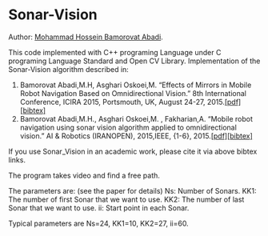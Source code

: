 # Sonar-Vision
Author: [Mohammad Hossein Bamorovat Abadi](https://bamorovatwo.wordpress.com/).

This code implemented with C++ programing Language under C programing Language Standard and Open CV Library. 
Implementation of the Sonar-Vision algorithm described in:

1. Bamorovat Abadi,M.H, Asghari Oskoei,M. “Effects of Mirrors in Mobile Robot Navigation Based on Omnidirectional Vision.” 8th International Conference, ICIRA 2015, Portsmouth, UK, August 24-27, 2015.[[pdf]](https://bamorovatwo.files.wordpress.com/2016/12/intelligentroboticsandapplications.pdf)[[bibtex]](https://bamorovatwo.wordpress.com/bibtex1)
2. Bamorovat Abadi,M.H., Asghari Oskoei,M. , Fakharian,A. “Mobile robot navigation using sonar vision algorithm applied to omnidirectional vision.” AI & Robotics (IRANOPEN), 2015,IEEE, {1-6}, 2015.[[pdf]](https://bamorovatwo.files.wordpress.com/2016/12/the-7th-robocup-iranopen-international-symposium-and-the-5th-joint-conference-of-ai-robotics.pdf)[[bibtex]](https://bamorovatwo.wordpress.com/bibtex2)

If you use Sonar_Vision in an academic work, please cite it via above bibtex links.

The program takes video and find a free path.

The parameters are: (see the paper for details)
Ns: Number of Sonars.
KK1: The number of first Sonar that we want to use.
KK2: The number of last Sonar that we want to use.
ii: Start point in each Sonar.

Typical parameters are Ns=24, KK1=10, KK2=27, ii=60.

